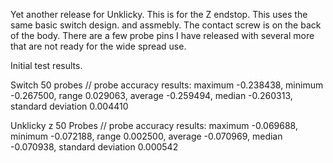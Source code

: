 Yet another release for Unklicky. This is for the Z endstop. This uses the same basic switch design. and assmebly. The contact screw is on the back of the body. There are a few probe pins I have released with several more that are not ready for the wide spread use. 

Initial test results. 

Switch 50 probes
// probe accuracy results: maximum -0.238438, minimum -0.267500, range 0.029063, average -0.259494, median -0.260313, standard deviation 0.004410

Unklicky z 50 Probes 
// probe accuracy results: maximum -0.069688, minimum -0.072188, range 0.002500, average -0.070969, median -0.070938, standard deviation 0.000542 
